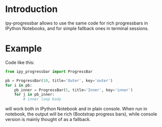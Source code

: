 Introduction
============

ipy-progressbar allows to use the same code for rich progressbars in IPython Notebooks, and for simple fallback ones in terminal sessions.


Example
=======

Code like this:

```python
from ipy_progressbar import ProgressBar

pb = ProgressBar(10, title='Outer', key='outer')
for i in pb:
    pb_inner = ProgressBar(5, title='Inner', key='inner')
    for j in pb_inner:
        # inner loop body
```

will work both in IPython Notebook and in plain console. When run in notebook, the output will be rich (Bootstrap progress bars), while console version is mainly thought of as a fallback.
